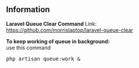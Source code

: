 ## Information

<b>Laravel Queue Clear Command</b>
Link: <a href="https://github.com/morrislaptop/laravel-queue-clear" target='_blank'>https://github.com/morrislaptop/laravel-queue-clear</a>

<b>To keep working of queue in background:</b><br/>
use this command
<div class="highlight highlight-source-shell position-relative" data-snippet-clipboard-copy-content="php artisan queue:clear [connection] [queue]
"><pre>php artisan queue:work &</pre></div>
